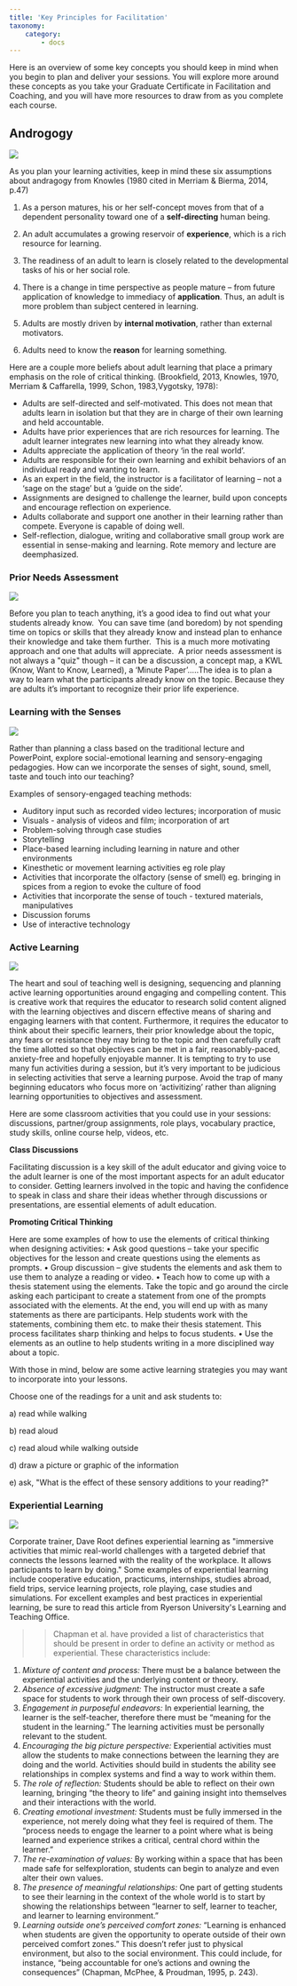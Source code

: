 ```yaml
---
title: 'Key Principles for Facilitation'
taxonomy:
    category:
        - docs
---
```



Here is an overview of some key concepts you should keep in mind when you begin to plan and deliver your sessions. You will explore more around these concepts as you take your Graduate Certificate in Facilitation and Coaching, and you will have more resources to draw from as you complete each course.


## Androgogy
![](image-4.jpeg)

As you plan your learning activities, keep in mind these six assumptions about andragogy from Knowles (1980 cited in Merriam & Bierma, 2014, p.47)

1.  As a person matures, his or her self-concept moves from that of a dependent personality toward one of a **self-directing** human being.

2.  An adult accumulates a growing reservoir of **experience**, which is a rich resource for learning.

3.  The readiness of an adult to learn is closely related to the developmental tasks of his or her social role.

4.  There is a change in time perspective as people mature – from future application of knowledge to immediacy of **application**. Thus, an adult is more problem than subject centered in learning.

5.  Adults are mostly driven by **internal motivation**, rather than external motivators.

6.  Adults need to know the **reason** for learning something.

Here are a couple more beliefs about adult learning that place a primary emphasis on the role of critical thinking. (Brookfield, 2013, Knowles, 1970, Merriam & Caffarella, 1999, Schon, 1983,Vygotsky, 1978):

* Adults are self-directed and self-motivated. This does not mean that adults learn in isolation but that they are in charge of their own learning and held accountable.
* Adults have prior experiences that are rich resources for learning. The adult learner integrates new learning into what they already know.
* Adults appreciate the application of theory ‘in the real world’.
* Adults are responsible for their own learning and exhibit behaviors of an individual ready and wanting to learn.
* As an expert in the field, the instructor is a facilitator of learning – not a ‘sage on the stage’ but a ‘guide on the side’.
* Assignments are designed to challenge the learner, build upon concepts and encourage reflection on experience.
* Adults collaborate and support one another in their learning rather than compete. Everyone is capable of doing well.
* Self-reflection, dialogue, writing and collaborative small group work are essential in sense-making and learning. Rote memory and lecture are deemphasized.


### Prior Needs Assessment
![](image-5.jpeg)

Before you plan to teach anything, it’s a good idea to find out what your students already know.  You can save time (and boredom) by not spending time on topics or skills that they already know and instead plan to enhance their knowledge and take them further.  This is a much more motivating approach and one that adults will appreciate.  A prior needs assessment is not always a "quiz" though – it can be a discussion, a concept map, a KWL (Know, Want to Know, Learned), a ‘Minute Paper’…..The idea is to plan a way to learn what the participants already know on
the topic. Because they are adults it’s important to recognize their prior life experience.


### Learning with the Senses
![](image-2.jpeg)

Rather than planning a class based on the traditional lecture and PowerPoint, explore social-emotional learning and sensory-engaging pedagogies.  How can we incorporate the senses of sight, sound, smell, taste and touch into our teaching?

Examples of sensory-engaged teaching methods:

* Auditory input such as recorded video lectures; incorporation of music
* Visuals - analysis of videos and film; incorporation of art
* Problem-solving through case studies
* Storytelling
* Place-based learning including learning in nature and other environments
* Kinesthetic or movement learning activities eg role play
* Activities that incorporate the olfactory (sense of smell) eg. bringing in spices from a region to evoke the culture of food
* Activities that incorporate the sense of touch - textured materials, manipulatives
* Discussion forums
* Use of interactive technology


### Active Learning
![](image-3.jpeg)

The heart and soul of teaching well is designing, sequencing and planning active learning opportunities around engaging and compelling content. This is creative work that requires the educator to research solid content aligned with the learning objectives and discern effective means of sharing and engaging learners with that content. Furthermore, it requires the educator to think about their specific learners, their prior knowledge about the topic, any fears or resistance they may bring to the topic and then carefully craft the time allotted so that objectives can be met in a fair, reasonably-paced, anxiety-free and hopefully enjoyable manner. It is tempting to try to use many fun activities during a session, but it’s very important to be judicious in selecting activities that serve a learning purpose. Avoid the trap of many beginning educators who focus more on ‘activitizing’ rather than aligning learning opportunities to objectives and assessment.

Here are some classroom activities that you could use in your sessions: discussions, partner/group assignments, role plays, vocabulary practice, study skills, online course help, videos, etc.

**Class Discussions**

Facilitating discussion is a key skill of the adult educator and giving voice to the adult learner is one of the most important aspects for an adult educator to consider. Getting learners involved in the topic and having the confidence to speak in class and share their ideas whether through discussions or presentations, are essential elements of adult education.

**Promoting Critical Thinking**

Here are some examples of how to use the elements of critical thinking when designing activities:
•	Ask good questions – take your specific objectives for the lesson and create questions using the elements as prompts.
•	Group discussion – give students the elements and ask them to use them to analyze a reading or video.
•	Teach how to come up with a thesis statement using the elements. Take the topic and go around the circle asking each participant to create a statement from one of the prompts associated with the elements. At the end, you will end up with as many statements as there are participants. Help students work with the statements, combining them etc. to make their thesis statement. This process facilitates sharp thinking and helps to focus students.
•	Use the elements as an outline to help students writing in a more disciplined way about a topic.


With those in mind, below are some active learning strategies you may want to incorporate into your lessons.

Choose one of the readings for a unit and ask students to:

a) read while walking

b) read aloud

c) read aloud while walking outside

d) draw a picture or graphic of the information

e) ask, "What is the effect of these sensory additions to your reading?"


### Experiential Learning
![](image-1.jpeg)

Corporate trainer, Dave Root defines experiential learning as "immersive activities that mimic real-world challenges with a targeted debrief that connects the lessons learned with the reality of the workplace. It allows participants to learn by doing."  Some examples of experiential learning include cooperative education, practicums, internships, studies abroad, field trips, service learning projects, role playing, case studies and simulations. For excellent examples and best practices in experiential learning, be sure to read this article from Ryerson University's Learning and Teaching Office.

>> Chapman et al. have provided a list of characteristics that should be present in order to define an activity or method as experiential. These characteristics include:
1. *Mixture of content and process:* There must be a balance between the experiential activities and the
underlying content or theory.
2. *Absence of excessive judgment:* The instructor must create a safe space for students to work through
their own process of self-discovery.
3. *Engagement in purposeful endeavors:* In experiential learning, the learner is the self-teacher,
therefore there must be “meaning for the student in the learning.” The learning activities must be
personally relevant to the student.
4. *Encouraging the big picture perspective:* Experiential activities must allow the students to make
connections between the learning they are doing and the world. Activities should build in students the
ability see relationships in complex systems and find a way to work within them.
5. *The role of reflection:* Students should be able to reflect on their own learning, bringing “the theory to
life” and gaining insight into themselves and their interactions with the world.
6. *Creating emotional investment:* Students must be fully immersed in the experience, not merely doing
what they feel is required of them. The “process needs to engage the learner to a point where what is
being learned and experience strikes a critical, central chord within the learner.”
7. *The re-examination of values:* By working within a space that has been made safe for selfexploration, students can begin to analyze and even alter their own values.
8. *The presence of meaningful relationships:* One part of getting students to see their learning in the
context of the whole world is to start by showing the relationships between “learner to self, learner to
teacher, and learner to learning environment.”
9. *Learning outside one’s perceived comfort zones:* “Learning is enhanced when students are given the
opportunity to operate outside of their own perceived comfort zones.” This doesn’t refer just to
physical environment, but also to the social environment. This could include, for instance, “being
accountable for one’s actions and owning the consequences” (Chapman, McPhee, & Proudman, 1995,
p. 243).
